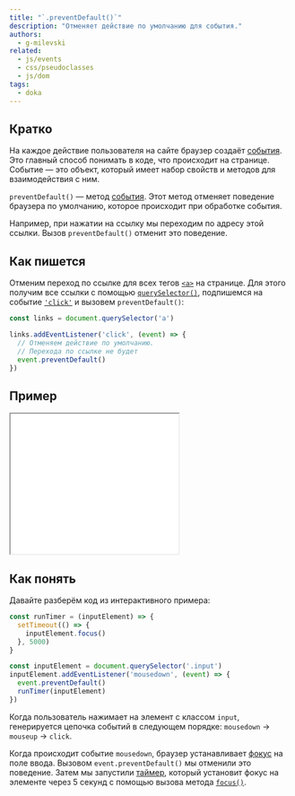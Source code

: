 ```yaml
---
title: "`.preventDefault()`"
description: "Отменяет действие по умолчанию для события."
authors:
  - g-milevski
related:
  - js/events
  - css/pseudoclasses
  - js/dom
tags:
  - doka
---
```


## Кратко

На каждое действие пользователя на сайте браузер создаёт [события](/js/events/). Это главный способ понимать в коде, что происходит на странице. Событие — это объект, который имеет набор свойств и методов для взаимодействия с ним.

`preventDefault()` — метод [события](/js/event/). Этот метод отменяет поведение браузера по умолчанию, которое происходит при обработке события.

Например, при нажатии на ссылку мы переходим по адресу этой ссылки. Вызов `preventDefault()` отменит это поведение.

## Как пишется

Отменим переход по ссылке для всех тегов [`<a>`](/html/a/) на странице. Для этого получим все ссылки с помощью [`querySelector()`](/js/query-selector/), подпишемся на событие [`'click'`](/js/element-click/) и вызовем `preventDefault()`:

```js
const links = document.querySelector('a')

links.addEventListener('click', (event) => {
  // Отменяем действие по умолчанию.
  // Перехода по ссылке не будет
  event.preventDefault()
})
```

## Пример

<iframe title="Как работает метод" src="demos/input-focus-delay" height="250"></iframe>

## Как понять

Давайте разберём код из интерактивного примера:

```js
const runTimer = (inputElement) => {
  setTimeout(() => {
    inputElement.focus()
  }, 5000)
}

const inputElement = document.querySelector('.input')
inputElement.addEventListener('mousedown', (event) => {
  event.preventDefault()
  runTimer(inputElement)
})
```

Когда пользователь нажимает на элемент с классом `input`,  генерируется цепочка событий в следующем порядке: `mousedown` → `mouseup` → `click`.

Когда происходит событие `mousedown`, браузер устанавливает [фокус](/css/focus/) на поле ввода. Вызовом `event.preventDefault()` мы отменили это поведение. Затем мы запустили [таймер](/js/settimeout/), который установит фокус на элементе через 5 секунд с помощью вызова метода [`focus()`](/js/element-focus/).
